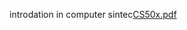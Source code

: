introdation in computer sintec[CS50x.pdf](https://github.com/user-attachments/files/15774952/CS50x.pdf)
